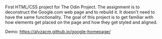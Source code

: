 First HTML/CSS project for The Odin Project. 
The assignment is to deconstruct the Google.com web page and to rebuild it. It doesn't need to have the same functionality. 
The goal of this project is to get familiar with how elements get placed on the page and how they get styled and aligned. 

Demo: https://alyzacm.github.io/google-homepage/

